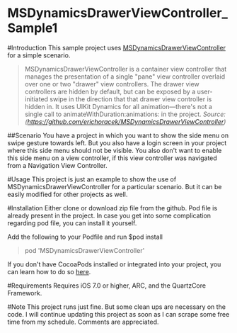 # MSDynamicsDrawerViewController_Sample1
#Introduction
This sample project uses [MSDynamicsDrawerViewController](https://github.com/erichoracek/MSDynamicsDrawerViewController) for a simple scenario. 
>MSDynamicsDrawerViewController is a container view controller that manages the presentation of a single "pane" view controller overlaid over one or two "drawer" view controllers. The drawer view controllers are hidden by default, but can be exposed by a user-initiated swipe in the direction that that drawer view controller is hidden in. It uses UIKit Dynamics for all animation—there's not a single call to animateWithDuration:animations: in the project.
>_Source: (https://github.com/erichoracek/MSDynamicsDrawerViewController)_

##Scenario
You have a project in which you want to show the side menu on swipe gesture towards left. But you also have a login screen in your project where this side menu should not be visible. You also don't want to enable this side menu on a view controller, if this view controller was navigated from a Navigation View Controller.

#Usage
This project is just an example to show the use of MSDynamicsDrawerViewController for a particular scenario. But it can be easily modified for other projects as well.

#Installation
Either clone or download zip file from the github. Pod file is already present in the project. In case you get into some complication regarding pod file, you can install it yourself.

Add the following to your Podfile and run $pod install

>pod 'MSDynamicsDrawerViewController'

If you don't have CocoaPods installed or integrated into your project, you can learn how to do so [here](https://cocoapods.org).

#Requirements
Requires iOS 7.0 or higher, ARC, and the QuartzCore Framework.

#Note
This project runs just fine. But some clean ups are necessary on the code. I will continue updating this project as soon as I can scrape some free time from my schedule. Comments are appreciated.
